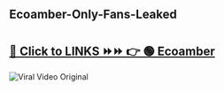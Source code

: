 
 ## Ecoamber-Only-Fans-Leaked

# <h2><a href="https://clipsfans.com/Ecoamber&ref=git">🔗 Click to LINKS ⏩⏩ 👉 🟢 Ecoamber </a></h2>

<a href="https://clipsfans.com/Ecoamber&ref=git" rel="nofollow" data-target="animated-image.originalLink"><img src="https://i.ibb.co.com/xMMVF88/686577567.gif" alt="Viral Video Original" style="max-width: 100%; display: inline-block;" data-target="animated-image.originalImage"></a>
